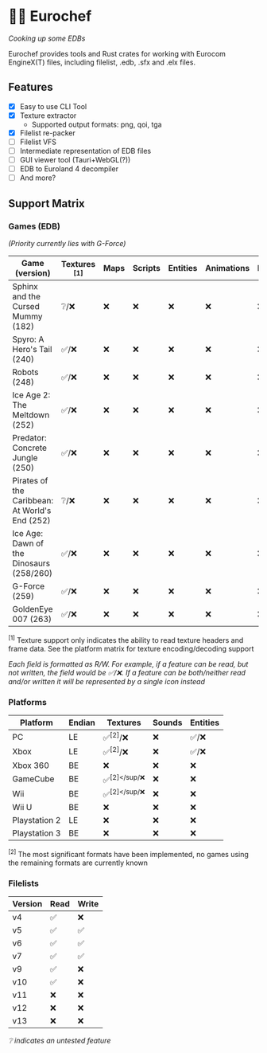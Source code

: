 # 👨‍🍳 Eurochef

_Cooking up some EDBs_

Eurochef provides tools and Rust crates for working with Eurocom EngineX(T) files, including filelist, .edb, .sfx and .elx files.

## Features

* [x] Easy to use CLI Tool
* [x] Texture extractor
  * Supported output formats: png, qoi, tga
* [x] Filelist re-packer
* [ ] Filelist VFS
* [ ] Intermediate representation of EDB files
* [ ] GUI viewer tool (Tauri+WebGL(?))
* [ ] EDB to Euroland 4 decompiler
* [ ] And more?

## Support Matrix

### Games (EDB)

_(Priority currently lies with G-Force)_

| Game (version)                                 | Textures <sup>[1]</sup> | Maps | Scripts | Entities | Animations | Particles | Spreadsheets |
|------------------------------------------------|-------------------------|------|---------|----------|------------|-----------|--------------|
| Sphinx and the Cursed Mummy (182)              | ❔/❌                     | ❌    | ❌       | ❌        | ❌          | ❌         | ✅/❌          |
| Spyro: A Hero's Tail (240)                     | ✅/❌                     | ❌    | ❌       | ❌        | ❌          | ❌         | ✅/❌          |
| Robots (248)                                   | ✅/❌                     | ❌    | ❌       | ❌        | ❌          | ❌         | ✅/❌          |
| Ice Age 2: The Meltdown (252)                  | ✅/❌                     | ❌    | ❌       | ❌        | ❌          | ❌         | ✅/❌          |
| Predator: Concrete Jungle (250)                | ✅/❌                     | ❌    | ❌       | ❌        | ❌          | ❌         | ✅/❌          |
| Pirates of the Caribbean: At World's End (252) | ❔/❌                     | ❌    | ❌       | ❌        | ❌          | ❌         | ✅/❌          |
| Ice Age: Dawn of the Dinosaurs (258/260)       | ✅/❌                     | ❌    | ❌       | ❌        | ❌          | ❌         | ✅/❌          |
| G-Force (259)                                  | ✅/❌                     | ❌    | ❌       | ❌        | ❌          | ❌         | ✅/❌          |
| GoldenEye 007 (263)                            | ✅/❌                     | ❌    | ❌       | ❌        | ❌          | ❌         | ✅/❌          |

<sup>[1]</sup> Texture support only indicates the ability to read texture headers and frame data. See the platform matrix for texture encoding/decoding support

_Each field is formatted as R/W. For example, if a feature can be read, but not written, the field would be ✅/❌. If a feature can be both/neither read and/or written it will be represented by a single icon instead_

### Platforms

| Platform      | Endian | Textures          | Sounds | Entities |
|---------------|--------|-------------------|--------|----------|
| PC            | LE     | ✅<sup>[2]</sup>/❌ | ❌      | ✅/❌      |
| Xbox          | LE     | ✅<sup>[2]</sup>/❌ | ❌      | ✅/❌      |
| Xbox 360      | BE     | ❌                 | ❌      | ❌        |
| GameCube      | BE     | ✅<sup>[2]</sup/❌  | ❌      | ❌        |
| Wii           | BE     | ✅<sup>[2]</sup/❌  | ❌      | ❌        |
| Wii U         | BE     | ❌                 | ❌      | ❌        |
| Playstation 2 | LE     | ❌                 | ❌      | ❌        |
| Playstation 3 | BE     | ❌                 | ❌      | ❌        |

<sup>[2]</sup> The most significant formats have been implemented, no games using the remaining formats are currently known

### Filelists

| Version | Read | Write |
|---------|------|-------|
| v4      | ✅    | ❌     |
| v5      | ✅    | ✅     |
| v6      | ✅    | ✅     |
| v7      | ✅    | ✅     |
| v9      | ✅    | ❌     |
| v10     | ✅    | ❌     |
| v11     | ❌    | ❌     |
| v12     | ❌    | ❌     |
| v13     | ❌    | ❌     |

_❔ indicates an untested feature_
